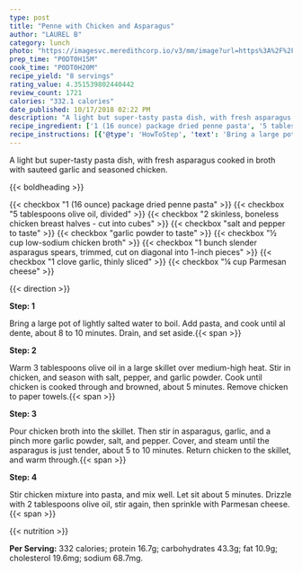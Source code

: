 ```yaml
---
type: post
title: "Penne with Chicken and Asparagus"
author: "LAUREL B"
category: lunch
photo: "https://imagesvc.meredithcorp.io/v3/mm/image?url=https%3A%2F%2Fimages.media-allrecipes.com%2Fuserphotos%2F226134.jpg"
prep_time: "P0DT0H15M"
cook_time: "P0DT0H20M"
recipe_yield: "8 servings"
rating_value: 4.351539802440442
review_count: 1721
calories: "332.1 calories"
date_published: 10/17/2018 02:22 PM
description: "A light but super-tasty pasta dish, with fresh asparagus cooked in broth with sauteed garlic and seasoned chicken."
recipe_ingredient: ['1 (16 ounce) package dried penne pasta', '5 tablespoons olive oil, divided', '2 skinless, boneless chicken breast halves - cut into cubes', 'salt and pepper to taste', 'garlic powder to taste', '½ cup low-sodium chicken broth', '1 bunch slender asparagus spears, trimmed, cut on diagonal into 1-inch pieces', '1 clove garlic, thinly sliced', '¼ cup Parmesan cheese']
recipe_instructions: [{'@type': 'HowToStep', 'text': 'Bring a large pot of lightly salted water to boil. Add pasta, and cook until al dente, about 8 to 10 minutes. Drain, and set aside.\n'}, {'@type': 'HowToStep', 'text': 'Warm 3 tablespoons olive oil in a large skillet over medium-high heat. Stir in chicken, and season with salt, pepper, and garlic powder. Cook until chicken is cooked through and browned, about 5 minutes. Remove chicken to paper towels.\n'}, {'@type': 'HowToStep', 'text': 'Pour chicken broth into the skillet. Then stir in asparagus, garlic, and a pinch more garlic powder, salt, and pepper. Cover, and steam until the asparagus is just tender, about 5 to 10 minutes. Return chicken to the skillet, and warm through.\n'}, {'@type': 'HowToStep', 'text': 'Stir chicken mixture into pasta, and mix well. Let sit about 5 minutes. Drizzle with 2 tablespoons olive oil, stir again, then sprinkle with Parmesan cheese.\n'}]
---
```


A light but super-tasty pasta dish, with fresh asparagus cooked in broth with sauteed garlic and seasoned chicken. 

{{< boldheading >}}

{{< checkbox "1 (16 ounce) package dried penne pasta" >}}
{{< checkbox "5 tablespoons olive oil, divided" >}}
{{< checkbox "2  skinless, boneless chicken breast halves - cut into cubes" >}}
{{< checkbox "salt and pepper to taste" >}}
{{< checkbox "garlic powder to taste" >}}
{{< checkbox "½ cup low-sodium chicken broth" >}}
{{< checkbox "1 bunch slender asparagus spears, trimmed, cut on diagonal into 1-inch pieces" >}}
{{< checkbox "1 clove garlic, thinly sliced" >}}
{{< checkbox "¼ cup Parmesan cheese" >}}


{{< direction >}}

**Step: 1**

Bring a large pot of lightly salted water to boil. Add pasta, and cook until al dente, about 8 to 10 minutes. Drain, and set aside.{{< span >}}

**Step: 2**

Warm 3 tablespoons olive oil in a large skillet over medium-high heat. Stir in chicken, and season with salt, pepper, and garlic powder. Cook until chicken is cooked through and browned, about 5 minutes. Remove chicken to paper towels.{{< span >}}

**Step: 3**

Pour chicken broth into the skillet. Then stir in asparagus, garlic, and a pinch more garlic powder, salt, and pepper. Cover, and steam until the asparagus is just tender, about 5 to 10 minutes. Return chicken to the skillet, and warm through.{{< span >}}

**Step: 4**

Stir chicken mixture into pasta, and mix well. Let sit about 5 minutes. Drizzle with 2 tablespoons olive oil, stir again, then sprinkle with Parmesan cheese.{{< span >}}

{{< nutrition >}}

**Per Serving:** 332 calories; protein 16.7g; carbohydrates 43.3g; fat 10.9g; cholesterol 19.6mg; sodium 68.7mg.